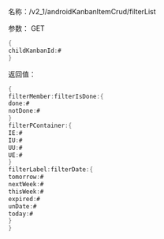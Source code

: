 名称：/v2_1/androidKanbanItemCrud/filterList

参数：
GET
```java
{
childKanbanId:#
}
```
返回值：
```java
{
filterMember:filterIsDone:{
done:#
notDone:#
}
filterPContainer:{
IE:#
IU:#
UU:#
UE:#
}
filterLabel:filterDate:{
tomorrow:#
nextWeek:#
thisWeek:#
expired:#
unDate:#
today:#
}
}
```
